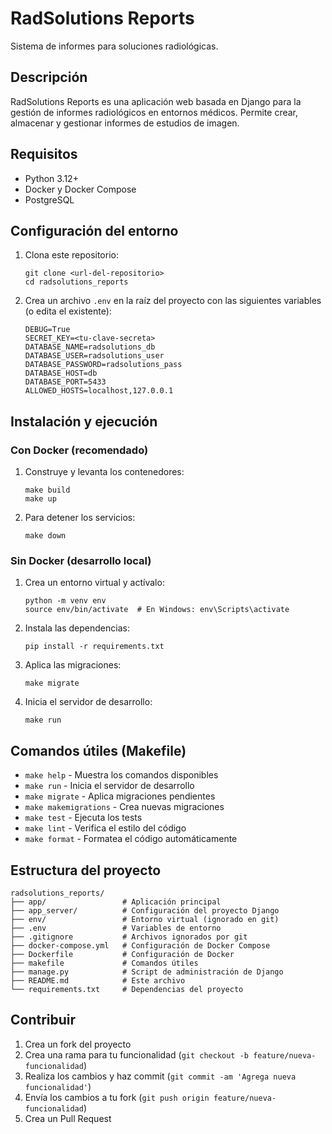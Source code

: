 # RadSolutions Reports

Sistema de informes para soluciones radiológicas.

## Descripción

RadSolutions Reports es una aplicación web basada en Django para la gestión de informes radiológicos en entornos médicos. Permite crear, almacenar y gestionar informes de estudios de imagen.

## Requisitos

- Python 3.12+
- Docker y Docker Compose
- PostgreSQL

## Configuración del entorno

1. Clona este repositorio:
   ```
   git clone <url-del-repositorio>
   cd radsolutions_reports
   ```

2. Crea un archivo `.env` en la raíz del proyecto con las siguientes variables (o edita el existente):
   ```
   DEBUG=True
   SECRET_KEY=<tu-clave-secreta>
   DATABASE_NAME=radsolutions_db
   DATABASE_USER=radsolutions_user
   DATABASE_PASSWORD=radsolutions_pass
   DATABASE_HOST=db
   DATABASE_PORT=5433
   ALLOWED_HOSTS=localhost,127.0.0.1
   ```

## Instalación y ejecución

### Con Docker (recomendado)

1. Construye y levanta los contenedores:
   ```
   make build
   make up
   ```

2. Para detener los servicios:
   ```
   make down
   ```

### Sin Docker (desarrollo local)

1. Crea un entorno virtual y actívalo:
   ```
   python -m venv env
   source env/bin/activate  # En Windows: env\Scripts\activate
   ```

2. Instala las dependencias:
   ```
   pip install -r requirements.txt
   ```

3. Aplica las migraciones:
   ```
   make migrate
   ```

4. Inicia el servidor de desarrollo:
   ```
   make run
   ```

## Comandos útiles (Makefile)

- `make help` - Muestra los comandos disponibles
- `make run` - Inicia el servidor de desarrollo
- `make migrate` - Aplica migraciones pendientes
- `make makemigrations` - Crea nuevas migraciones
- `make test` - Ejecuta los tests
- `make lint` - Verifica el estilo del código
- `make format` - Formatea el código automáticamente

## Estructura del proyecto

```
radsolutions_reports/
├── app/                 # Aplicación principal
├── app_server/          # Configuración del proyecto Django
├── env/                 # Entorno virtual (ignorado en git)
├── .env                 # Variables de entorno
├── .gitignore           # Archivos ignorados por git
├── docker-compose.yml   # Configuración de Docker Compose
├── Dockerfile           # Configuración de Docker
├── makefile             # Comandos útiles
├── manage.py            # Script de administración de Django
├── README.md            # Este archivo
└── requirements.txt     # Dependencias del proyecto
```

## Contribuir

1. Crea un fork del proyecto
2. Crea una rama para tu funcionalidad (`git checkout -b feature/nueva-funcionalidad`)
3. Realiza los cambios y haz commit (`git commit -am 'Agrega nueva funcionalidad'`)
4. Envía los cambios a tu fork (`git push origin feature/nueva-funcionalidad`)
5. Crea un Pull Request
